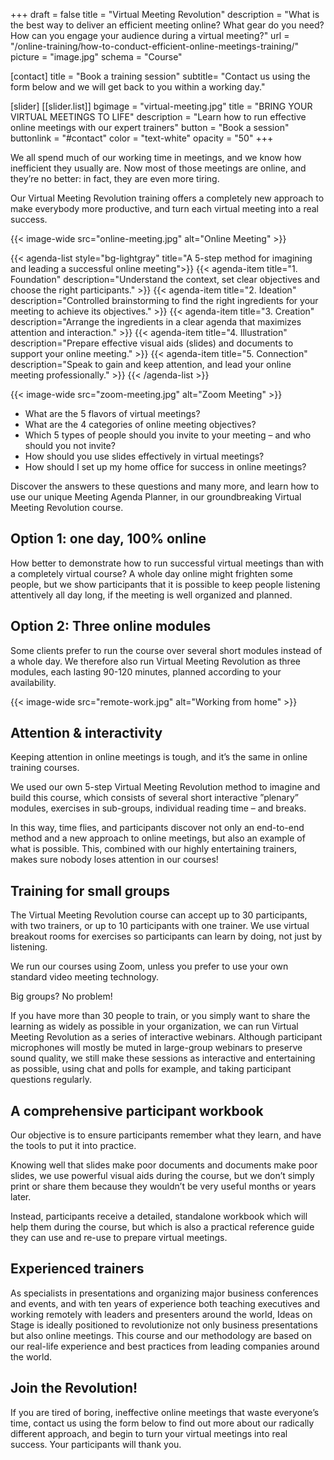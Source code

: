 +++
draft		= false
title		= "Virtual Meeting Revolution"
description = "What is the best way to deliver an efficient meeting online? What gear do you need? How can you engage your audience during a virtual meeting?"
url	 		= "/online-training/how-to-conduct-efficient-online-meetings-training/"
picture		= "image.jpg"
schema		= "Course"

[contact]
	title	= "Book a training session"
	subtitle= "Contact us using the form below and we will get back to you within a working day."
	
[slider]
	[[slider.list]]
		bgimage		= "virtual-meeting.jpg"
		title		= "BRING YOUR VIRTUAL MEETINGS TO LIFE"
		description	= "Learn how to run effective online meetings with our expert trainers"
		button		= "Book a session"
		buttonlink	= "#contact"
		color		= "text-white" 
		opacity		= "50"
+++

We all spend much of our working time in meetings, and we know how inefficient they usually are. Now most of those meetings are online, and they’re no better: in fact, they are even more tiring.

Our Virtual Meeting Revolution training offers a completely new approach to make everybody more productive, and turn each virtual meeting into a real success.

{{< image-wide src="online-meeting.jpg" alt="Online Meeting" >}}

{{< agenda-list style="bg-lightgray" title="A 5-step method for imagining and leading a successful online meeting">}}
	{{< agenda-item title="1. Foundation" description="Understand the context, set clear objectives and choose the right participants." >}}
    {{< agenda-item title="2. Ideation" description="Controlled brainstorming to find the right ingredients for your meeting to achieve its objectives." >}}
    {{< agenda-item title="3. Creation" description="Arrange the ingredients in a clear agenda that maximizes attention and interaction." >}}
    {{< agenda-item title="4. Illustration" description="Prepare effective visual aids (slides) and documents to support your online meeting." >}}
    {{< agenda-item title="5. Connection" description="Speak to gain and keep attention, and lead your online meeting professionally." >}}
{{< /agenda-list >}}

{{< image-wide src="zoom-meeting.jpg" alt="Zoom Meeting" >}}

- What are the 5 flavors of virtual meetings?
- What are the 4 categories of online meeting objectives?
- Which 5 types of people should you invite to your meeting – and who should you not invite? 
- How should you use slides effectively in virtual meetings?
- How should I set up my home office for success in online meetings?

Discover the answers to these questions and many more, and learn how to use our unique Meeting Agenda Planner, in our groundbreaking Virtual Meeting Revolution course.


## Option 1: one day, 100% online

How better to demonstrate how to run successful virtual meetings than with a completely virtual course? A whole day online might frighten some people, but we show participants that it is possible to keep people listening attentively all day long, if the meeting is well organized and planned.


##  Option 2: Three online modules

Some clients prefer to run the course over several short modules instead of a whole day. We therefore also run Virtual Meeting Revolution as three modules, each lasting 90-120 minutes, planned according to your availability.

{{< image-wide src="remote-work.jpg" alt="Working from home" >}}

## Attention & interactivity

Keeping attention in online meetings is tough, and it’s the same in online training courses. 

We used our own 5-step Virtual Meeting Revolution method to imagine and build this course, which consists of several short interactive ”plenary” modules, exercises in sub-groups, individual reading time – and breaks.

In this way, time flies, and participants discover not only an end-to-end method and a new approach to online meetings, but also an example of what is possible. This, combined with our highly entertaining trainers, makes sure nobody loses attention in our courses!


##  Training for small groups

The Virtual Meeting Revolution course can accept up to 30 participants, with two trainers, or up to 10 participants with one trainer. We use virtual breakout rooms for exercises so participants can learn by doing, not just by listening.

We run our courses using Zoom, unless you prefer to use your own standard video meeting technology.


Big groups? No problem!

If you have more than 30 people to train, or you simply want to share the learning as widely as possible in your organization, we can run Virtual Meeting Revolution as a series of interactive webinars. Although participant microphones will mostly be muted in large-group webinars to preserve sound quality, we still make these sessions as interactive and entertaining as possible, using chat and polls for example, and taking participant questions regularly.


## A comprehensive participant workbook

Our objective is to ensure participants remember what they learn, and have the tools to put it into practice.

Knowing well that slides make poor documents and documents make poor slides, we use powerful visual aids during the course, but we don’t simply print or share them because they wouldn’t be very useful months or years later.

Instead, participants receive a detailed, standalone workbook which will help them during the course, but which is also a practical reference guide they can use and re-use to prepare virtual meetings.


## Experienced trainers

As specialists in presentations and organizing major business conferences and events, and with ten years of experience both teaching executives and working remotely with leaders and presenters around the world, Ideas on Stage is ideally positioned to revolutionize not only business presentations but also online meetings. This course and our methodology are based on our real-life experience and best practices from leading companies around the world.


## Join the Revolution!

If you are tired of boring, ineffective online meetings that waste everyone’s time, contact us using the form below to find out more about our radically different approach, and begin to turn your virtual meetings into real success. Your participants will thank you.